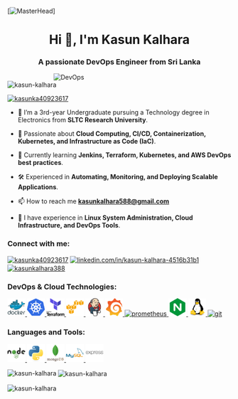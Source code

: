 [![MasterHead](https://media.giphy.com/media/QTfX9Ejfra3ZmNxh6B/giphy.gif)]

<h1 align="center">Hi 👋, I'm Kasun Kalhara</h1>
<h3 align="center">A passionate DevOps Engineer from Sri Lanka</h3>
<img align="right" alt="DevOps" width="400" src="https://cdn.dribbble.com/users/1162077/screenshots/3848914/programmer.gif">

<p align="left"> <img src="https://komarev.com/ghpvc/?username=kasun-kalhara&label=Profile%20views&color=0e75b6&style=flat" alt="kasun-kalhara" /> </p>

<p align="left"> <a href="https://twitter.com/kasunka40923617" target="blank"><img src="https://img.shields.io/twitter/follow/kasunka40923617?logo=twitter&style=for-the-badge" alt="kasunka40923617" /></a> </p>

- 🔭 I’m a 3rd-year Undergraduate pursuing a Technology degree in Electronics from **SLTC Research University**.

- 🚀 Passionate about **Cloud Computing, CI/CD, Containerization, Kubernetes, and Infrastructure as Code (IaC)**.

- 🌱 Currently learning **Jenkins, Terraform, Kubernetes, and AWS DevOps best practices**.

- 🛠️ Experienced in **Automating, Monitoring, and Deploying Scalable Applications**.

- 📫 How to reach me **kasunkalhara588@gmail.com**

- 📝 I have experience in **Linux System Administration, Cloud Infrastructure, and DevOps Tools**.

<h3 align="left">Connect with me:</h3>
<p align="left">
<a href="https://twitter.com/kasunka40923617" target="blank"><img align="center" src="https://raw.githubusercontent.com/rahuldkjain/github-profile-readme-generator/master/src/images/icons/Social/twitter.svg" alt="kasunka40923617" height="30" width="40" /></a>
<a href="https://www.linkedin.com/in/kasun-kalhara-4516b31b1/" target="blank"><img align="center" src="https://raw.githubusercontent.com/rahuldkjain/github-profile-readme-generator/master/src/images/icons/Social/linked-in-alt.svg" alt="linkedin.com/in/kasun-kalhara-4516b31b1" height="30" width="40" /></a>
<a href="https://instagram.com/kasunkalhara388" target="blank"><img align="center" src="https://raw.githubusercontent.com/rahuldkjain/github-profile-readme-generator/master/src/images/icons/Social/instagram.svg" alt="kasunkalhara388" height="30" width="40" /></a>
</p>

<h3 align="left">DevOps & Cloud Technologies:</h3>
<p align="left"> 
  <a href="https://www.docker.com/" target="_blank" rel="noreferrer"> <img src="https://raw.githubusercontent.com/devicons/devicon/master/icons/docker/docker-original-wordmark.svg" alt="docker" width="40" height="40"/> </a>
  <a href="https://kubernetes.io/" target="_blank" rel="noreferrer"> <img src="https://raw.githubusercontent.com/devicons/devicon/master/icons/kubernetes/kubernetes-plain.svg" alt="kubernetes" width="40" height="40"/> </a>
  <a href="https://www.terraform.io/" target="_blank" rel="noreferrer"> <img src="https://raw.githubusercontent.com/devicons/devicon/master/icons/terraform/terraform-original-wordmark.svg" alt="terraform" width="40" height="40"/> </a>
  <a href="https://aws.amazon.com/" target="_blank" rel="noreferrer"> <img src="https://raw.githubusercontent.com/devicons/devicon/master/icons/amazonwebservices/amazonwebservices-original.svg" alt="aws" width="40" height="40"/> </a>
  <a href="https://www.jenkins.io/" target="_blank" rel="noreferrer"> <img src="https://raw.githubusercontent.com/devicons/devicon/master/icons/jenkins/jenkins-original.svg" alt="jenkins" width="40" height="40"/> </a>
  <a href="https://grafana.com/" target="_blank" rel="noreferrer"> <img src="https://raw.githubusercontent.com/devicons/devicon/master/icons/grafana/grafana-original.svg" alt="grafana" width="40" height="40"/> </a>
  <a href="https://www.prometheus.io/" target="_blank" rel="noreferrer"> <img src="https://upload.wikimedia.org/wikipedia/commons/3/38/Prometheus_software_logo.svg" alt="prometheus" width="40" height="40"/> </a>
  <a href="https://www.nginx.com/" target="_blank" rel="noreferrer"> <img src="https://raw.githubusercontent.com/devicons/devicon/master/icons/nginx/nginx-original.svg" alt="nginx" width="40" height="40"/> </a>
  <a href="https://www.linux.org/" target="_blank" rel="noreferrer"> <img src="https://raw.githubusercontent.com/devicons/devicon/master/icons/linux/linux-original.svg" alt="linux" width="40" height="40"/> </a>
  <a href="https://git-scm.com/" target="_blank" rel="noreferrer"> <img src="https://www.vectorlogo.zone/logos/git-scm/git-scm-icon.svg" alt="git" width="40" height="40"/> </a>
</p>

<h3 align="left">Languages and Tools:</h3>
<p align="left"> 
  <a href="https://nodejs.org" target="_blank" rel="noreferrer"> <img src="https://raw.githubusercontent.com/devicons/devicon/master/icons/nodejs/nodejs-original-wordmark.svg" alt="nodejs" width="40" height="40"/> </a> 
  <a href="https://www.python.org" target="_blank" rel="noreferrer"> <img src="https://raw.githubusercontent.com/devicons/devicon/master/icons/python/python-original.svg" alt="python" width="40" height="40"/> </a> 
  <a href="https://www.mongodb.com/" target="_blank" rel="noreferrer"> <img src="https://raw.githubusercontent.com/devicons/devicon/master/icons/mongodb/mongodb-original-wordmark.svg" alt="mongodb" width="40" height="40"/> </a> 
  <a href="https://www.mysql.com/" target="_blank" rel="noreferrer"> <img src="https://raw.githubusercontent.com/devicons/devicon/master/icons/mysql/mysql-original-wordmark.svg" alt="mysql" width="40" height="40"/> </a> 
  <a href="https://expressjs.com" target="_blank" rel="noreferrer"> <img src="https://raw.githubusercontent.com/devicons/devicon/master/icons/express/express-original-wordmark.svg" alt="express" width="40" height="40"/> </a> 
</p>

<p><img align="left" src="https://github-readme-stats.vercel.app/api/top-langs?username=kasun-kalhara&show_icons=true&locale=en&layout=compact" alt="kasun-kalhara" /></p>

<p>&nbsp;<img align="center" src="https://github-readme-stats.vercel.app/api?username=kasun-kalhara&show_icons=true&locale=en" alt="kasun-kalhara" /></p>

<p><img align="center" src="https://github-readme-streak-stats.herokuapp.com/?user=kasun-kalhara&" alt="kasun-kalhara" /></p>
